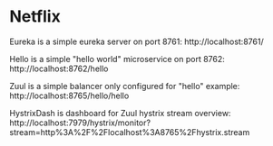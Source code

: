 # Netflix

Eureka is a simple eureka server on port 8761: http://localhost:8761/

Hello is a simple "hello world" microservice on port 8762: http://localhost:8762/hello

Zuul is a simple balancer only configured for "hello" example: http://localhost:8765/hello/hello

HystrixDash is dashboard for Zuul hystrix stream overview: http://localhost:7979/hystrix/monitor?stream=http%3A%2F%2Flocalhost%3A8765%2Fhystrix.stream
